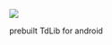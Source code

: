 [![](https://jitpack.io/v/sakuragram/tdlib-android.svg)](https://jitpack.io/#sakuragram/tdlib-android)

prebuilt TdLib for android
